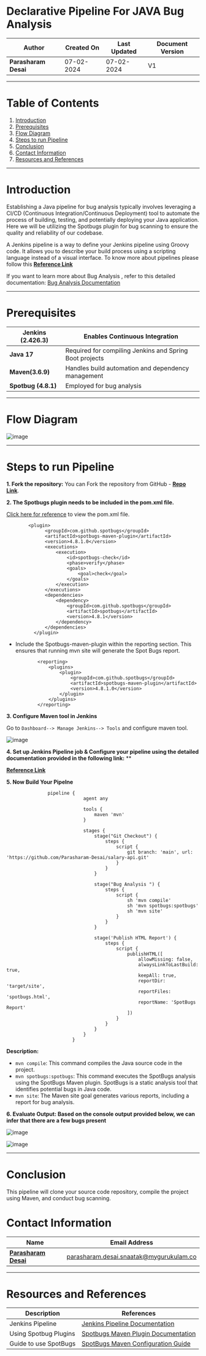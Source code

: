 # Declarative Pipeline For JAVA Bug Analysis

| **Author** | **Created On** | **Last Updated** | **Document Version** |
| ---------- | -------------- | ---------------- | -------------------- |
| **Parasharam Desai** | 07-02-2024 | 07-02-2024 | V1 |

***


# Table of Contents

1. [Introduction](#introduction)
2. [Prerequisites](#prerequisites)
3. [Flow Diagram](#Flow-Diagram)
4. [Steps to run Pipeline](#steps-to-run-pipeline)
5. [Conclusion](#conclusion)
6. [Contact Information](#contact-information)
7. [Resources and References](#resources-and-references)


***
# Introduction
Establishing a Java pipeline for bug analysis typically involves leveraging a CI/CD (Continuous Integration/Continuous Deployment) tool to automate the process of building, testing, and potentially deploying your Java application. Here we will be utilizing the Spotbugs plugin for bug scanning to ensure the quality and reliability of our codebase.

A Jenkins pipeline is a way to define your Jenkins pipeline using Groovy code. It allows you to describe your build process using a scripting language instead of a visual interface.
To know more about pipelines please follow this **[Reference Link](https://github.com/avengers-p7/Documentation/blob/main/Application_CI/Implementation/GenericDoc/jenkinsPipeline.md
)**

If you want to learn more about Bug Analysis , refer to this detailed documentation: [Bug Analysis Documentation](https://github.com/avengers-p7/Documentation/blob/main/Application_CI/Design/03-%20Java%20CI%20checks/Bug%20Analysis/README.md)

***
# Prerequisites

| **Jenkins (2.426.3)** | Enables Continuous Integration |
| ---------------- | -------------------- |
| **Java 17** | Required for compiling Jenkins and Spring Boot projects |
| **Maven(3.6.9)** | Handles build automation and dependency management |
| **Spotbug (4.8.1)** | Employed for bug analysis |
***
# Flow Diagram

![image](https://github.com/avengers-p7/Documentation/assets/156056709/e2fda358-19eb-4444-aab6-8b8a259e278a)


***

# Steps to run Pipeline

**1. Fork the repository:** You can Fork the repository from GitHub - [**Repo Link**](https://github.com/Parasharam-Desai/salary-api.git).

**2. The Spotbugs plugin needs to be included in the pom.xml file.**

[Click here for reference](https://github.com/Parasharam-Desai/salary-api/blob/main/pom.xml) to view the pom.xml file.

            <plugin>
                  <groupId>com.github.spotbugs</groupId>
                  <artifactId>spotbugs-maven-plugin</artifactId>
                  <version>4.8.1.0</version>
                  <executions>
                      <execution>
                          <id>spotbugs-check</id>
                          <phase>verify</phase>
                          <goals>
                              <goal>check</goal>
                          </goals>
                      </execution>
                  </executions>
                  <dependencies>
                      <dependency>
                          <groupId>com.github.spotbugs</groupId>
                          <artifactId>spotbugs</artifactId>
                          <version>4.8.1</version>
                      </dependency>
                  </dependencies>
              </plugin>

              
* Include the Spotbugs-maven-plugin within the reporting section. This ensures that running mvn site will generate the Spot Bugs report.

              <reporting>
                  <plugins>
                      <plugin>
                          <groupId>com.github.spotbugs</groupId>
                          <artifactId>spotbugs-maven-plugin</artifactId>
                          <version>4.8.1.0</version>
                      </plugin>
                  </plugins>
              </reporting>
 

**3. Configure Maven tool in Jenkins**

Go to `Dashboard--> Manage Jenkins--> Tools` and configure maven tool.

![image](https://github.com/avengers-p7/Documentation/assets/156056444/d9ff8a0d-900a-4e4b-ac68-34507ef3348b)

**4. Set up Jenkins Pipeline job & Configure your pipeline using the detailed documentation provided in the following link:**
**

**[Reference Link](https://github.com/avengers-p7/Documentation/blob/main/Application_CI/Implementation/GolangCI/CodeCompilation/Scripted%20Pipeline/README.md)**

**5. Now Build Your Pipelne**

                        
                   pipeline {
                                agent any
                                
                                tools {
                                    maven 'mvn'
                                }
                                
                                stages {
                                    stage("Git Checkout") {
                                        steps {
                                            script {
                                                git branch: 'main', url: 'https://github.com/Parasharam-Desai/salary-api.git'
                                            }
                                        }
                                    }
                                    
                                    stage("Bug Analysis ") {
                                        steps {
                                            script {
                                                sh 'mvn compile'
                                                sh 'mvn spotbugs:spotbugs'
                                                sh 'mvn site'
                                            }
                                        }
                                    }
                                    
                                    stage('Publish HTML Report') {
                                        steps {
                                            script {
                                                publishHTML([
                                                    allowMissing: false,
                                                    alwaysLinkToLastBuild: true,
                                                    keepAll: true,
                                                    reportDir: 'target/site',
                                                    reportFiles: 'spotbugs.html',
                                                    reportName: 'SpotBugs Report'
                                                ])
                                            }
                                        }
                                    }
                                }
                            }

**Description:**

- `mvn compile`: This command compiles the Java source code in the project.
- `mvn spotbugs:spotbugs`: This command executes the SpotBugs analysis using the SpotBugs Maven plugin. SpotBugs is a static analysis tool that identifies potential bugs in Java code.
- `mvn site`: The Maven site goal generates various reports, including a report for bug analysis.
  


**6. Evaluate Output: Based on the console output provided below, we can infer that there are a few bugs present**

![image](https://github.com/avengers-p7/Documentation/assets/156056709/837893e7-1711-4e3a-aa03-353329961d68)

![image](https://github.com/avengers-p7/Documentation/assets/156056709/b2924623-af39-4d50-b457-f8125843252c)


***

# Conclusion

This pipeline will clone your source code repository, compile the project using Maven, and conduct bug scanning.


# Contact Information

|    Name                                   | Email Address                    |
|-------------------------------------------|----------------------------------|
| **[Parasharam Desai](https://github.com/Parasharam-Desai)** | parasharam.desai.snaatak@mygurukulam.co |

***
# Resources and References

|       **Description**                                   |           **References**                    |
|---------------------------------------------------------|-----------------------------------------------|
| Jenkins Pipeline     | [Jenkins Pipeline Documentation](https://www.jenkins.io/doc/book/pipeline/) |
| Using Spotbug Plugins                 | [Spotbugs Maven Plugin Documentation](https://spotbugs.readthedocs.io/en/latest/maven.html) |
| Guide to use SpotBugs           | [SpotBugs Maven Configuration Guide](https://github.com/find-sec-bugs/find-sec-bugs/wiki/Maven-configuration) |

